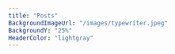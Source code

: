 ```yaml
---
title: "Posts"
BackgroundImageUrl: "/images/typewriter.jpeg"
BackgroundY: "25%"
HeaderColor: "lightgray"
---
```

